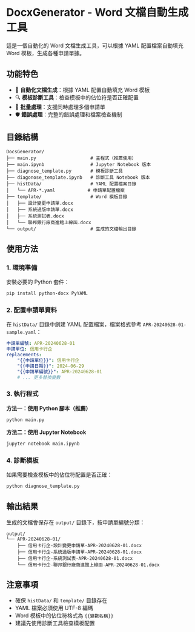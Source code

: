 # DocxGenerator - Word 文檔自動生成工具

這是一個自動化的 Word 文檔生成工具，可以根據 YAML 配置檔案自動填充 Word 模板，生成各種申請單據。

## 功能特色

- 📄 **自動化文檔生成**：根據 YAML 配置自動填充 Word 模板
- 🔍 **模板診斷工具**：檢查模板中的佔位符是否正確配置
- 📁 **批量處理**：支援同時處理多個申請單
- 🛡️ **錯誤處理**：完整的錯誤處理和檔案檢查機制

## 目錄結構

```
DocsGenerator/
├── main.py                    # 主程式（推薦使用）
├── main.ipynb                 # Jupyter Notebook 版本
├── diagnose_template.py       # 模板診斷工具
├── diagonose_template.ipynb   # 診斷工具 Notebook 版本
├── histData/                  # YAML 配置檔案目錄
│   └── APR-*.yaml            # 申請單配置檔案
├── template/                  # Word 模板目錄
│   ├── 設計變更申請單.docx
│   ├── 系統過版申請單.docx
│   ├── 系統測試表.docx
│   └── 聯邦銀行廠商進館上線函.docx
└── output/                    # 生成的文檔輸出目錄
```

## 使用方法

### 1. 環境準備

安裝必要的 Python 套件：
```bash
pip install python-docx PyYAML
```

### 2. 配置申請單資料

在 `histData/` 目錄中創建 YAML 配置檔案，檔案格式參考 `APR-20240628-01-sample.yaml`：

```yaml
申請單編號: APR-20240628-01
申請單位: 信用卡行企
replacements: 
    "{{申請單位}}": 信用卡行企
    "{{申請日期}}": 2024-06-29
    "{{申請單編號}}": APR-20240628-01
    # ... 更多替換變數
```

### 3. 執行程式

**方法一：使用 Python 腳本（推薦）**
```bash
python main.py
```

**方法二：使用 Jupyter Notebook**
```bash
jupyter notebook main.ipynb
```

### 4. 診斷模板

如果需要檢查模板中的佔位符配置是否正確：
```bash
python diagnose_template.py
```

## 輸出結果

生成的文檔會保存在 `output/` 目錄下，按申請單編號分類：
```
output/
└── APR-20240628-01/
    ├── 信用卡行企-設計變更申請單-APR-20240628-01.docx
    ├── 信用卡行企-系統過版申請單-APR-20240628-01.docx
    ├── 信用卡行企-系統測試表-APR-20240628-01.docx
    └── 信用卡行企-聯邦銀行廠商進館上線函-APR-20240628-01.docx
```

## 注意事項

- 確保 `histData/` 和 `template/` 目錄存在
- YAML 檔案必須使用 UTF-8 編碼
- Word 模板中的佔位符格式為 `{{變數名稱}}`
- 建議先使用診斷工具檢查模板配置



